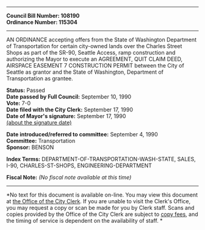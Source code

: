 * * * * *  
  
**Council Bill Number: [](#h0)[](#h2)108190**   
**Ordinance Number: 115304**  
  
* * * * *  
  
AN ORDINANCE accepting offers from the State of Washington Department of Transportation for certain city-owned lands over the Charles Street Shops as part of the SR-90, Seattle Access, ramp construction and authorizing the Mayor to execute an AGREEMENT, QUIT CLAIM DEED, AIRSPACE EASEMENT 7 CONSTRUCTION PERMIT between the City of Seattle as grantor and the State of Washington, Department of Transportation as grantee.  
  
**Status:** Passed   
**Date passed by Full Council:** September 10, 1990   
**Vote:** 7-0   
**Date filed with the City Clerk:** September 17, 1990   
**Date of Mayor's signature:** September 17, 1990   
[(about the signature date)](/~public/approvaldate.htm)   
  
  
**Date introduced/referred to committee:** September 4, 1990   
**Committee:** Transportation   
**Sponsor:** BENSON   
  
**Index Terms:** DEPARTMENT-OF-TRANSPORTATION-WASH-STATE, SALES, I-90, CHARLES-ST-SHOPS, ENGINEERING-DEPARTMENT  
  
**Fiscal Note:** *(No fiscal note available at this time)*  
  
* * * * *  
  
*No text for this document is available on-line. You may view this document at [the Office of the City Clerk](http://www.seattle.gov/leg/clerk/contactUs.htm). If you are unable to visit the Clerk's Office, you may request a copy or scan be made for you by Clerk staff. Scans and copies provided by the Office of the City Clerk are subject to [copy fees](http://clerk.seattle.gov/~public/clerkfees.htm), and the timing of service is dependent on the availability of staff. *  
  
  
